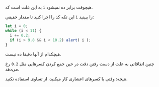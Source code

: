 به این علت است که `i` هیچوقت برابر ده نمیشود.

این تکه کد را اجرا کنید تا مقدار حقیقی `i` را ببینید:
```js run
let i = 0;
while (i < 11) {
  i += 0.2;
  if (i > 9.8 && i < 10.2) alert( i );
}
```


هیچکدام از آنها دقیقا ده نیست.

چنین اتفاقاتی به علت از دست رفتن دقت در حین جمع کردن کسرهایی مثل `0.2` رخ می‌دهد. 

نتیجه: وقتی با کسرهای اعشاری کار میکنید، از تساوی استفاده نکنید.
